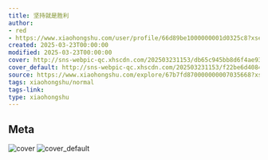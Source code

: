 ```yaml
---
title: 坚持就是胜利
author:
- red
- https://www.xiaohongshu.com/user/profile/66d89be1000000001d0325c8?xsec_token=undefined
created: 2025-03-23T00:00:00
modified: 2025-03-23T00:00:00
cover: http://sns-webpic-qc.xhscdn.com/202503231153/db65c945bb8d6f4ae9368c8f73e177a4/1040g00831e5bu29g0k005pmojfgne9e8b3bos3g!nc_n_webp_prv_1
cover_default: http://sns-webpic-qc.xhscdn.com/202503231153/f22be6d408465adb41726938a1cbbdf3/1040g00831e5bu29g0k005pmojfgne9e8b3bos3g!nc_n_webp_mw_1
source: https://www.xiaohongshu.com/explore/67b7fd870000000007035668?xsec_token=ABrGtAcGYY-hH0hmbH5sao0mu6B7MxGBUjhg67eKPhFFo=
tags: xiaohongshu/normal
tags-link:
type: xiaohongshu
---
```


## Meta

![cover](http://sns-webpic-qc.xhscdn.com/202503231153/db65c945bb8d6f4ae9368c8f73e177a4/1040g00831e5bu29g0k005pmojfgne9e8b3bos3g!nc_n_webp_prv_1)
![cover_default](http://sns-webpic-qc.xhscdn.com/202503231153/f22be6d408465adb41726938a1cbbdf3/1040g00831e5bu29g0k005pmojfgne9e8b3bos3g!nc_n_webp_mw_1)
